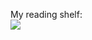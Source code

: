 My reading shelf:  
[<img src="https://s.gr-assets.com/images/badge/badge1.jpg">](https://www.goodreads.com/review/list/171175794?shelf=currently-reading)
